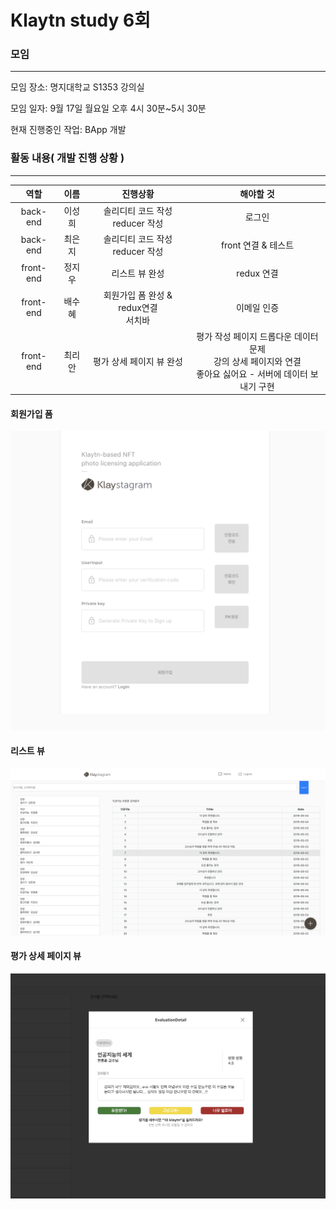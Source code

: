 # Klaytn study 6회

### 모임

---

모임 장소: 명지대학교 S1353 강의실

모임 일자: 9월 17일 월요일 오후 4시 30분~5시 30분

현재 진행중인 작업: BApp 개발



### 활동 내용( 개발 진행 상황 )

---

|   역할    |  이름  |                 진행상황                 |                          해야할 것                           |
| :-------: | :----: | :--------------------------------------: | :----------------------------------------------------------: |
| back-end  | 이성희 |   솔리디티 코드 작성<br />reducer 작성   |                            로그인                            |
| back-end  | 최은지 |   솔리디티 코드 작성<br />reducer 작성   |                     front 연결 & 테스트                      |
| front-end | 정지우 |              리스트 뷰 완성              |                          redux 연결                          |
| front-end | 배수혜 | 회원가입 폼 완성 & redux연결<br />서치바 |                         이메일 인증                          |
| front-end | 최리안 |         평가 상세 페이지 뷰 완성         | 평가 작성 페이지 드롭다운 데이터 문제<br />강의 상세 페이지와 연결<br />좋아요 싫어요 - 서버에 데이터 보내기 구현 |



#### 회원가입 폼

![회원가입 폼](./6회이미지/signUp.PNG)

#### 리스트 뷰

![리스트 뷰](./6회이미지/listView.PNG)

#### 평가 상세 페이지 뷰

![평가 디테일 뷰](./6회이미지/evalDetailView.PNG)


